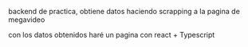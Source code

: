 backend de practica, obtiene datos haciendo scrapping a la pagina de megavideo

con los datos obtenidos haré un pagina con react + Typescript
